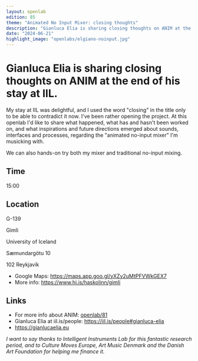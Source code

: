 ```yaml
---
layout: openlab
edition: 85
theme: "Animated No Input Mixer: closing thoughts"
description: "Gianluca Elia is sharing closing thoughts on ANIM at the end of his stay at IIL."
date: "2024-06-21"
highlight_image: "openlabs/elgiano-noinput.jpg"
---
```


<script>
    import CaptionedImage from "../../components/Images/CaptionedImage.svelte"
</script>

<CaptionedImage
    src="openlabs/elgiano-noinput.jpg"
    alt="metastable phase plots from anim" 
    caption="metastable phase plots from anim"/>

# Gianluca Elia is sharing closing thoughts on ANIM at the end of his stay at IIL.

My stay at IIL was delightful, and I used the word "closing" in the title only to be able to contradict it now. I've been rather opening the project. At this openlab I'd like to share what happened, what has and hasn't been worked on, and what inspirations and future directions emerged about sounds, interfaces and processes, regarding the "animated no-input mixer" I'm musicking with.

We can also hands-on try both my mixer and traditional no-input mixing.

## Time
15:00

## Location
G-139

Gimli

University of Iceland

Sæmundargötu 10

102 Reykjavík

- Google Maps: https://maps.app.goo.gl/yXZy2uMtPFVWkGEX7
- More info: https://www.hi.is/haskolinn/gimli 

## Links

- For more info about ANIM: [openlab/81](https://iil.is/openlab/81)
- Gianluca Elia at iil.is/people: https://iil.is/people#gianluca-elia
- https://gianlucaelia.eu

_I want to say thanks to Intelligent Instruments Lab for this fantastic research period, and to Culture Moves Europe, Art Music Denmark and the Danish Art Foundation for helping me finance it._
